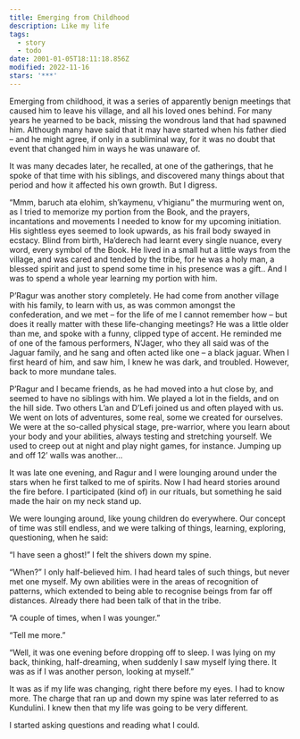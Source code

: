 ```yaml
---
title: Emerging from Childhood
description: Like my life
tags:
  - story
  - todo
date: 2001-01-05T18:11:18.856Z
modified: 2022-11-16
stars: '***'
---
```


Emerging from childhood, it was a series of apparently benign meetings that caused him to leave his village, and all his loved ones behind. For many years he yearned to be back, missing the wondrous land that had spawned him. Although many have said that it may have started when his father died – and he might agree, if only in a subliminal way, for it was no doubt that event that changed him in ways he was unaware of.

It was many decades later, he recalled, at one of the gatherings, that he spoke of that time with his siblings, and discovered many things about that period and how it affected his own growth. But I digress.

“Mmm, baruch ata elohim, sh’kaymenu, v’higianu” the murmuring went on, as I tried to memorize my portion from the Book, and the prayers, incantations and movements I needed to know for my upcoming initiation. His sightless eyes seemed to look upwards, as his frail body swayed in ecstacy. Blind from birth,
Ha’derech had learnt every single nuance, every word, every symbol of the Book. He lived in a small hut a little ways from the village, and was cared and tended by the tribe, for he was a holy man, a blessed spirit and just to spend some time in his presence was a gift.. And I was to spend a whole year learning my portion with him.

P’Ragur was another story completely. He had come from another village with his family, to learn with us, as was common amongst the confederation, and we met – for the life of me I cannot remember how – but does it really matter with these life-changing meetings? He was a little older than me, and spoke with a funny, clipped type of accent. He reminded me of one of the famous performers, N’Jager, who they all said was of the Jaguar family, and he sang and often acted like one – a black jaguar. When I first heard of him, and saw him, I knew he was dark, and troubled. However, back to more mundane tales.

P’Ragur and I became friends, as he had moved into a hut close by, and seemed to have no siblings with him. We played a lot in the fields, and on the hill side. Two others L’an and D’Lefi joined us and often played with us. We went on lots of adventures, some real, some we created for ourselves. We were at the so-called physical stage, pre-warrior, where you learn about your body and your abilities, always testing and stretching yourself. We used to creep out at night and play night games, for instance. Jumping up and off 12’ walls was another…

It was late one evening, and Ragur and I were lounging around under the stars when he first talked to me of spirits. Now I had heard stories around the fire before. I participated (kind of) in our rituals, but something he said made the hair on my neck stand up.

We were lounging around, like young children do everywhere. Our concept of time was still endless, and we were talking of things, learning, exploring, questioning, when he said:

“I have seen a ghost!” I felt the shivers down my spine.

“When?” I only half-believed him. I had heard tales of such things, but never met one myself. My own abilities were in the areas of recognition of patterns, which extended to being able to recognise beings from far off distances. Already there had been talk of that in the tribe.

“A couple of times, when I was younger.”

“Tell me more.”

“Well, it was one evening before dropping off to sleep. I was lying on my back, thinking, half-dreaming, when suddenly I saw myself lying there. It was as if I was another person, looking at myself.”

It was as if my life was changing, right there before my eyes. I had to know more. The charge that ran up and down my spine was later referred to as Kundulini. I knew then that my life was going to be very different.

I started asking questions and reading what I could.
